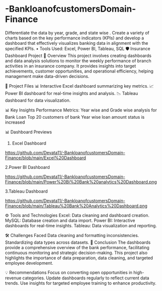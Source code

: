 # -BankloanofcustomersDomain-Finance
 Differentiate the data by year, grade, and state wise . Create a variety of charts based on the key performance indicators (KPIs) and develop a dashboard that effectively  visualizes banking data in alignment with the specified  KPIs.  • Tools Used: Excel, Power BI, Tableau, SQL
🛡️ Insurance Dashboard Project
📝 Overview
This project involves creating dashboards and data analysis solutions to monitor the weekly performance of branch activities in an insurance company. It provides insights into target achievements, customer opportunities, and operational efficiency, helping management make data-driven decisions.

📂 Project Files
📊 Interactive Excel dashboard summarizing key metrics.
📈 Power BI dashboard for real-time insights and analysis.
📉 Tableau dashboard for data visualization.


📊 Key Insights
 Performance Metrics:
Year wise and Grade wise analysis for Bank Loan 
Top 20 customers of bank 
Year wise loan amount status is increased


📊 Dashboard Previews
  1. Excel Dashboard
     
https://github.com/Devata11/-BankloanofcustomersDomain-Finance/blob/main/Excel%20Dashboard 

 2.Power BI Dashboard

 https://github.com/Devata11/-BankloanofcustomersDomain-Finance/blob/main/Power%20Bi%20Bank%20analytics%20Dashboard.png

 3.Tableau Dashboard

 https://github.com/Devata11/-BankloanofcustomersDomain-Finance/blob/main/Tableau%20Bank%20Analytics%20Dashboard.png

 ⚙️ Tools and Technologies
Excel: Data cleaning and dashboard creation.
MySQL: Database creation and data import.
Power BI: Interactive dashboards for real-time insights.
Tableau: Data visualization and reporting.

🛠️ Challenges Faced
Data cleaning and formatting inconsistencies.
Standardizing data types across datasets.
📌 Conclusion
The dashboards provide a comprehensive overview of the bank performance, facilitating continuous monitoring and strategic decision-making. This project also highlights the importance of data preparation, data cleaning, and targeted employee development.

💡 Recommendations
Focus on converting open opportunities in high-revenue categories.
Update dashboards regularly to reflect current data trends.
Use insights for targeted employee training to enhance productivity.
 



